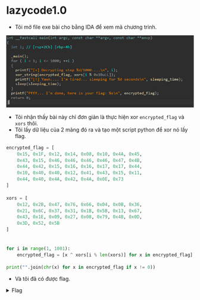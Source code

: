 # lazycode1.0

- Tôi mở file exe bài cho bằng IDA để xem mã chương trình.

![img1](./images/scr1.png)
- Tôi nhận thấy bài này chỉ đơn giản là thực hiện xor `encrypted_flag` và `xors` thôi.
- Tôi lấy dữ liệu của 2 mảng đó ra và tạo một script python để xor nó lấy flag.

``` python
encrypted_flag = [
    0x15, 0x1F, 0x12, 0x14, 0x08, 0x10, 0x4A, 0x45,
    0x43, 0x15, 0x46, 0x46, 0x46, 0x46, 0x47, 0x4B,
    0x44, 0x42, 0x15, 0x16, 0x16, 0x17, 0x17, 0x44,
    0x10, 0x40, 0x40, 0x12, 0x41, 0x43, 0x15, 0x11,
    0x44, 0x40, 0x4A, 0x42, 0x4A, 0x0E, 0x73
]

xors = [
    0x12, 0x2B, 0x47, 0x76, 0x66, 0x04, 0x0B, 0x36,
    0x21, 0x6C, 0x37, 0x31, 0x1B, 0x5B, 0x13, 0x67,
    0x43, 0x1E, 0x09, 0x27, 0x08, 0x79, 0x4B, 0x0D,
    0x3D, 0x52, 0x5B
]


for i in range(1, 1001):
    encrypted_flag = [x ^ xors[i % len(xors)] for x in encrypted_flag]

print("".join(chr(x) for x in encrypted_flag if x != 0))
```
- Và tôi đã có được flag.

<details>
<summary style="cursor: pointer">Flag</summary>

```
flag{c960f55554871feedd7c33a20fb73919}
```
</details>
